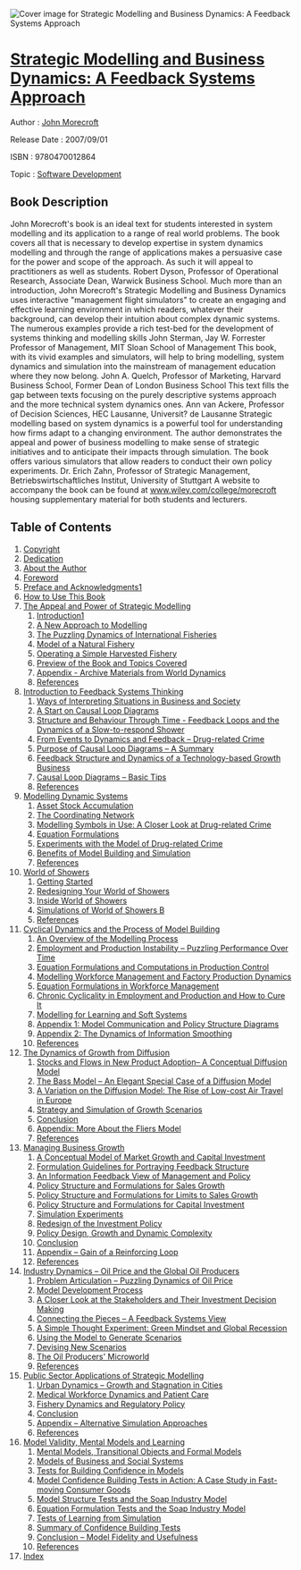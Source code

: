 ![Cover image for Strategic Modelling and Business Dynamics: A Feedback Systems Approach](https://imgdetail.ebookreading.net/cover/cover/software_development/EB9780470012864.jpg)

[Strategic Modelling and Business Dynamics: A Feedback Systems Approach](https://ebookreading.net/view/book/Strategic+Modelling+and+Business+Dynamics%3A+A+Feedback+Systems+Approach-EB9780470012864_1.html "Strategic Modelling and Business Dynamics: A Feedback Systems Approach")
====================================================================================================================

Author : [John Morecroft](https://ebookreading.net/search/author/John+Morecroft)

Release Date : 2007/09/01

ISBN : 9780470012864

Topic : [Software Development](https://ebookreading.net/search/category/software-development)

Book Description
-----------------

John Morecroft's book is an ideal text for students interested in system modelling and its application to a range of real world problems. The book covers all that is necessary to develop expertise in system dynamics modelling and through the range of applications makes a persuasive case for the power and scope of the approach. As such it will appeal to practitioners as well as students.
Robert Dyson, Professor of Operational Research, Associate Dean, Warwick Business School.
Much more than an introduction, John Morecroft's Strategic Modelling and Business Dynamics uses interactive "management flight simulators" to create an engaging and effective learning environment in which readers, whatever their background, can develop their intuition about complex dynamic systems. The numerous examples provide a rich test-bed for the development of systems thinking and modelling skills
John Sterman, Jay W. Forrester Professor of Management, MIT Sloan School of Management
This book, with its vivid examples and simulators, will help to bring modelling, system dynamics and simulation into the mainstream of management education where they now belong.
John A. Quelch, Professor of Marketing, Harvard Business School, Former Dean of London Business School
This text fills the gap between texts focusing on the purely descriptive systems approach and the more technical system dynamics ones.
Ann van Ackere, Professor of Decision Sciences, HEC Lausanne, Universit? de Lausanne
Strategic modelling based on system dynamics is a powerful tool for understanding how firms adapt to a changing environment. The author demonstrates the appeal and power of business modelling to make sense of strategic initiatives and to anticipate their impacts through simulation. The book offers various simulators that allow readers to conduct their own policy experiments.
Dr. Erich Zahn, Professor of Strategic Management, Betriebswirtschaftliches Institut, University of Stuttgart
A website to accompany the book can be found at www.wiley.com/college/morecroft housing supplementary material for both students and lecturers.
              
Table of Contents
-----------------

1. [Copyright](https://ebookreading.net/view/book/Strategic+Modelling+and+Business+Dynamics%3A+A+Feedback+Systems+Approach-EB9780470012864_1.html)
1. [Dedication](https://ebookreading.net/view/book/Strategic+Modelling+and+Business+Dynamics%3A+A+Feedback+Systems+Approach-EB9780470012864_2.html)
1. [About the Author](https://ebookreading.net/view/book/Strategic+Modelling+and+Business+Dynamics%3A+A+Feedback+Systems+Approach-EB9780470012864_3.html)
1. [Foreword](https://ebookreading.net/view/book/Strategic+Modelling+and+Business+Dynamics%3A+A+Feedback+Systems+Approach-EB9780470012864_4.html)
1. [Preface and Acknowledgments1](https://ebookreading.net/view/book/Strategic+Modelling+and+Business+Dynamics%3A+A+Feedback+Systems+Approach-EB9780470012864_5.html)
1. [How to Use This Book](https://ebookreading.net/view/book/Strategic+Modelling+and+Business+Dynamics%3A+A+Feedback+Systems+Approach-EB9780470012864_6.html)
1. [The Appeal and Power of Strategic Modelling](https://ebookreading.net/view/book/Strategic+Modelling+and+Business+Dynamics%3A+A+Feedback+Systems+Approach-EB9780470012864_7.html)
    1. [Introduction1](https://ebookreading.net/view/book/Strategic+Modelling+and+Business+Dynamics%3A+A+Feedback+Systems+Approach-EB9780470012864_8.html)
    1. [A New Approach to Modelling](https://ebookreading.net/view/book/Strategic+Modelling+and+Business+Dynamics%3A+A+Feedback+Systems+Approach-EB9780470012864_9.html)
    1. [The Puzzling Dynamics of International Fisheries](https://ebookreading.net/view/book/Strategic+Modelling+and+Business+Dynamics%3A+A+Feedback+Systems+Approach-EB9780470012864_10.html)
    1. [Model of a Natural Fishery](https://ebookreading.net/view/book/Strategic+Modelling+and+Business+Dynamics%3A+A+Feedback+Systems+Approach-EB9780470012864_11.html)
    1. [Operating a Simple Harvested Fishery](https://ebookreading.net/view/book/Strategic+Modelling+and+Business+Dynamics%3A+A+Feedback+Systems+Approach-EB9780470012864_12.html)
    1. [Preview of the Book and Topics Covered](https://ebookreading.net/view/book/Strategic+Modelling+and+Business+Dynamics%3A+A+Feedback+Systems+Approach-EB9780470012864_13.html)
    1. [Appendix - Archive Materials from World Dynamics](https://ebookreading.net/view/book/Strategic+Modelling+and+Business+Dynamics%3A+A+Feedback+Systems+Approach-EB9780470012864_14.html)
    1. [References](https://ebookreading.net/view/book/Strategic+Modelling+and+Business+Dynamics%3A+A+Feedback+Systems+Approach-EB9780470012864_15.html)
1. [Introduction to Feedback Systems Thinking](https://ebookreading.net/view/book/Strategic+Modelling+and+Business+Dynamics%3A+A+Feedback+Systems+Approach-EB9780470012864_16.html)
    1. [Ways of Interpreting Situations in Business and Society](https://ebookreading.net/view/book/Strategic+Modelling+and+Business+Dynamics%3A+A+Feedback+Systems+Approach-EB9780470012864_17.html)
    1. [A Start on Causal Loop Diagrams](https://ebookreading.net/view/book/Strategic+Modelling+and+Business+Dynamics%3A+A+Feedback+Systems+Approach-EB9780470012864_18.html)
    1. [Structure and Behaviour Through Time - Feedback Loops and the Dynamics of a Slow-to-respond Shower](https://ebookreading.net/view/book/Strategic+Modelling+and+Business+Dynamics%3A+A+Feedback+Systems+Approach-EB9780470012864_19.html)
    1. [From Events to Dynamics and Feedback – Drug-related Crime](https://ebookreading.net/view/book/Strategic+Modelling+and+Business+Dynamics%3A+A+Feedback+Systems+Approach-EB9780470012864_20.html)
    1. [Purpose of Causal Loop Diagrams – A Summary](https://ebookreading.net/view/book/Strategic+Modelling+and+Business+Dynamics%3A+A+Feedback+Systems+Approach-EB9780470012864_21.html)
    1. [Feedback Structure and Dynamics of a Technology-based Growth Business](https://ebookreading.net/view/book/Strategic+Modelling+and+Business+Dynamics%3A+A+Feedback+Systems+Approach-EB9780470012864_22.html)
    1. [Causal Loop Diagrams – Basic Tips](https://ebookreading.net/view/book/Strategic+Modelling+and+Business+Dynamics%3A+A+Feedback+Systems+Approach-EB9780470012864_23.html)
    1. [References](https://ebookreading.net/view/book/Strategic+Modelling+and+Business+Dynamics%3A+A+Feedback+Systems+Approach-EB9780470012864_24.html)
1. [Modelling Dynamic Systems](https://ebookreading.net/view/book/Strategic+Modelling+and+Business+Dynamics%3A+A+Feedback+Systems+Approach-EB9780470012864_25.html)
    1. [Asset Stock Accumulation](https://ebookreading.net/view/book/Strategic+Modelling+and+Business+Dynamics%3A+A+Feedback+Systems+Approach-EB9780470012864_26.html)
    1. [The Coordinating Network](https://ebookreading.net/view/book/Strategic+Modelling+and+Business+Dynamics%3A+A+Feedback+Systems+Approach-EB9780470012864_27.html)
    1. [Modelling Symbols in Use: A Closer Look at Drug-related Crime](https://ebookreading.net/view/book/Strategic+Modelling+and+Business+Dynamics%3A+A+Feedback+Systems+Approach-EB9780470012864_28.html)
    1. [Equation Formulations](https://ebookreading.net/view/book/Strategic+Modelling+and+Business+Dynamics%3A+A+Feedback+Systems+Approach-EB9780470012864_29.html)
    1. [Experiments with the Model of Drug-related Crime](https://ebookreading.net/view/book/Strategic+Modelling+and+Business+Dynamics%3A+A+Feedback+Systems+Approach-EB9780470012864_30.html)
    1. [Benefits of Model Building and Simulation](https://ebookreading.net/view/book/Strategic+Modelling+and+Business+Dynamics%3A+A+Feedback+Systems+Approach-EB9780470012864_31.html)
    1. [References](https://ebookreading.net/view/book/Strategic+Modelling+and+Business+Dynamics%3A+A+Feedback+Systems+Approach-EB9780470012864_32.html)
1. [World of Showers](https://ebookreading.net/view/book/Strategic+Modelling+and+Business+Dynamics%3A+A+Feedback+Systems+Approach-EB9780470012864_33.html)
    1. [Getting Started](https://ebookreading.net/view/book/Strategic+Modelling+and+Business+Dynamics%3A+A+Feedback+Systems+Approach-EB9780470012864_34.html)
    1. [Redesigning Your World of Showers](https://ebookreading.net/view/book/Strategic+Modelling+and+Business+Dynamics%3A+A+Feedback+Systems+Approach-EB9780470012864_35.html)
    1. [Inside World of Showers](https://ebookreading.net/view/book/Strategic+Modelling+and+Business+Dynamics%3A+A+Feedback+Systems+Approach-EB9780470012864_36.html)
    1. [Simulations of World of Showers B](https://ebookreading.net/view/book/Strategic+Modelling+and+Business+Dynamics%3A+A+Feedback+Systems+Approach-EB9780470012864_37.html)
    1. [References](https://ebookreading.net/view/book/Strategic+Modelling+and+Business+Dynamics%3A+A+Feedback+Systems+Approach-EB9780470012864_38.html)
1. [Cyclical Dynamics and the Process of Model Building](https://ebookreading.net/view/book/Strategic+Modelling+and+Business+Dynamics%3A+A+Feedback+Systems+Approach-EB9780470012864_39.html)
    1. [An Overview of the Modelling Process](https://ebookreading.net/view/book/Strategic+Modelling+and+Business+Dynamics%3A+A+Feedback+Systems+Approach-EB9780470012864_40.html)
    1. [Employment and Production Instability – Puzzling Performance Over Time](https://ebookreading.net/view/book/Strategic+Modelling+and+Business+Dynamics%3A+A+Feedback+Systems+Approach-EB9780470012864_41.html)
    1. [Equation Formulations and Computations in Production Control](https://ebookreading.net/view/book/Strategic+Modelling+and+Business+Dynamics%3A+A+Feedback+Systems+Approach-EB9780470012864_42.html)
    1. [Modelling Workforce Management and Factory Production Dynamics](https://ebookreading.net/view/book/Strategic+Modelling+and+Business+Dynamics%3A+A+Feedback+Systems+Approach-EB9780470012864_43.html)
    1. [Equation Formulations in Workforce Management](https://ebookreading.net/view/book/Strategic+Modelling+and+Business+Dynamics%3A+A+Feedback+Systems+Approach-EB9780470012864_44.html)
    1. [Chronic Cyclicality in Employment and Production and How to Cure It](https://ebookreading.net/view/book/Strategic+Modelling+and+Business+Dynamics%3A+A+Feedback+Systems+Approach-EB9780470012864_45.html)
    1. [Modelling for Learning and Soft Systems](https://ebookreading.net/view/book/Strategic+Modelling+and+Business+Dynamics%3A+A+Feedback+Systems+Approach-EB9780470012864_46.html)
    1. [Appendix 1: Model Communication and Policy Structure Diagrams](https://ebookreading.net/view/book/Strategic+Modelling+and+Business+Dynamics%3A+A+Feedback+Systems+Approach-EB9780470012864_47.html)
    1. [Appendix 2: The Dynamics of Information Smoothing](https://ebookreading.net/view/book/Strategic+Modelling+and+Business+Dynamics%3A+A+Feedback+Systems+Approach-EB9780470012864_48.html)
    1. [References](https://ebookreading.net/view/book/Strategic+Modelling+and+Business+Dynamics%3A+A+Feedback+Systems+Approach-EB9780470012864_49.html)
1. [The Dynamics of Growth from Diffusion](https://ebookreading.net/view/book/Strategic+Modelling+and+Business+Dynamics%3A+A+Feedback+Systems+Approach-EB9780470012864_50.html)
    1. [Stocks and Flows in New Product Adoption– A Conceptual Diffusion Model](https://ebookreading.net/view/book/Strategic+Modelling+and+Business+Dynamics%3A+A+Feedback+Systems+Approach-EB9780470012864_51.html)
    1. [The Bass Model – An Elegant Special Case of a Diffusion Model](https://ebookreading.net/view/book/Strategic+Modelling+and+Business+Dynamics%3A+A+Feedback+Systems+Approach-EB9780470012864_52.html)
    1. [A Variation on the Diffusion Model: The Rise of Low-cost Air Travel in Europe](https://ebookreading.net/view/book/Strategic+Modelling+and+Business+Dynamics%3A+A+Feedback+Systems+Approach-EB9780470012864_53.html)
    1. [Strategy and Simulation of Growth Scenarios](https://ebookreading.net/view/book/Strategic+Modelling+and+Business+Dynamics%3A+A+Feedback+Systems+Approach-EB9780470012864_54.html)
    1. [Conclusion](https://ebookreading.net/view/book/Strategic+Modelling+and+Business+Dynamics%3A+A+Feedback+Systems+Approach-EB9780470012864_55.html)
    1. [Appendix: More About the Fliers Model](https://ebookreading.net/view/book/Strategic+Modelling+and+Business+Dynamics%3A+A+Feedback+Systems+Approach-EB9780470012864_56.html)
    1. [References](https://ebookreading.net/view/book/Strategic+Modelling+and+Business+Dynamics%3A+A+Feedback+Systems+Approach-EB9780470012864_57.html)
1. [Managing Business Growth](https://ebookreading.net/view/book/Strategic+Modelling+and+Business+Dynamics%3A+A+Feedback+Systems+Approach-EB9780470012864_58.html)
    1. [A Conceptual Model of Market Growth and Capital Investment](https://ebookreading.net/view/book/Strategic+Modelling+and+Business+Dynamics%3A+A+Feedback+Systems+Approach-EB9780470012864_59.html)
    1. [Formulation Guidelines for Portraying Feedback Structure](https://ebookreading.net/view/book/Strategic+Modelling+and+Business+Dynamics%3A+A+Feedback+Systems+Approach-EB9780470012864_60.html)
    1. [An Information Feedback View of Management and Policy](https://ebookreading.net/view/book/Strategic+Modelling+and+Business+Dynamics%3A+A+Feedback+Systems+Approach-EB9780470012864_61.html)
    1. [Policy Structure and Formulations for Sales Growth](https://ebookreading.net/view/book/Strategic+Modelling+and+Business+Dynamics%3A+A+Feedback+Systems+Approach-EB9780470012864_62.html)
    1. [Policy Structure and Formulations for Limits to Sales Growth](https://ebookreading.net/view/book/Strategic+Modelling+and+Business+Dynamics%3A+A+Feedback+Systems+Approach-EB9780470012864_63.html)
    1. [Policy Structure and Formulations for Capital Investment](https://ebookreading.net/view/book/Strategic+Modelling+and+Business+Dynamics%3A+A+Feedback+Systems+Approach-EB9780470012864_64.html)
    1. [Simulation Experiments](https://ebookreading.net/view/book/Strategic+Modelling+and+Business+Dynamics%3A+A+Feedback+Systems+Approach-EB9780470012864_65.html)
    1. [Redesign of the Investment Policy](https://ebookreading.net/view/book/Strategic+Modelling+and+Business+Dynamics%3A+A+Feedback+Systems+Approach-EB9780470012864_66.html)
    1. [Policy Design, Growth and Dynamic Complexity](https://ebookreading.net/view/book/Strategic+Modelling+and+Business+Dynamics%3A+A+Feedback+Systems+Approach-EB9780470012864_67.html)
    1. [Conclusion](https://ebookreading.net/view/book/Strategic+Modelling+and+Business+Dynamics%3A+A+Feedback+Systems+Approach-EB9780470012864_68.html)
    1. [Appendix – Gain of a Reinforcing Loop](https://ebookreading.net/view/book/Strategic+Modelling+and+Business+Dynamics%3A+A+Feedback+Systems+Approach-EB9780470012864_69.html)
    1. [References](https://ebookreading.net/view/book/Strategic+Modelling+and+Business+Dynamics%3A+A+Feedback+Systems+Approach-EB9780470012864_70.html)
1. [Industry Dynamics – Oil Price and the Global Oil Producers](https://ebookreading.net/view/book/Strategic+Modelling+and+Business+Dynamics%3A+A+Feedback+Systems+Approach-EB9780470012864_71.html)
    1. [Problem Articulation – Puzzling Dynamics of Oil Price](https://ebookreading.net/view/book/Strategic+Modelling+and+Business+Dynamics%3A+A+Feedback+Systems+Approach-EB9780470012864_72.html)
    1. [Model Development Process](https://ebookreading.net/view/book/Strategic+Modelling+and+Business+Dynamics%3A+A+Feedback+Systems+Approach-EB9780470012864_73.html)
    1. [A Closer Look at the Stakeholders and Their Investment Decision Making](https://ebookreading.net/view/book/Strategic+Modelling+and+Business+Dynamics%3A+A+Feedback+Systems+Approach-EB9780470012864_74.html)
    1. [Connecting the Pieces – A Feedback Systems View](https://ebookreading.net/view/book/Strategic+Modelling+and+Business+Dynamics%3A+A+Feedback+Systems+Approach-EB9780470012864_75.html)
    1. [A Simple Thought Experiment: Green Mindset and Global Recession](https://ebookreading.net/view/book/Strategic+Modelling+and+Business+Dynamics%3A+A+Feedback+Systems+Approach-EB9780470012864_76.html)
    1. [Using the Model to Generate Scenarios](https://ebookreading.net/view/book/Strategic+Modelling+and+Business+Dynamics%3A+A+Feedback+Systems+Approach-EB9780470012864_77.html)
    1. [Devising New Scenarios](https://ebookreading.net/view/book/Strategic+Modelling+and+Business+Dynamics%3A+A+Feedback+Systems+Approach-EB9780470012864_78.html)
    1. [The Oil Producers&#39; Microworld](https://ebookreading.net/view/book/Strategic+Modelling+and+Business+Dynamics%3A+A+Feedback+Systems+Approach-EB9780470012864_79.html)
    1. [References](https://ebookreading.net/view/book/Strategic+Modelling+and+Business+Dynamics%3A+A+Feedback+Systems+Approach-EB9780470012864_80.html)
1. [Public Sector Applications of Strategic Modelling](https://ebookreading.net/view/book/Strategic+Modelling+and+Business+Dynamics%3A+A+Feedback+Systems+Approach-EB9780470012864_81.html)
    1. [Urban Dynamics – Growth and Stagnation in Cities](https://ebookreading.net/view/book/Strategic+Modelling+and+Business+Dynamics%3A+A+Feedback+Systems+Approach-EB9780470012864_82.html)
    1. [Medical Workforce Dynamics and Patient Care](https://ebookreading.net/view/book/Strategic+Modelling+and+Business+Dynamics%3A+A+Feedback+Systems+Approach-EB9780470012864_83.html)
    1. [Fishery Dynamics and Regulatory Policy](https://ebookreading.net/view/book/Strategic+Modelling+and+Business+Dynamics%3A+A+Feedback+Systems+Approach-EB9780470012864_84.html)
    1. [Conclusion](https://ebookreading.net/view/book/Strategic+Modelling+and+Business+Dynamics%3A+A+Feedback+Systems+Approach-EB9780470012864_85.html)
    1. [Appendix – Alternative Simulation Approaches](https://ebookreading.net/view/book/Strategic+Modelling+and+Business+Dynamics%3A+A+Feedback+Systems+Approach-EB9780470012864_86.html)
    1. [References](https://ebookreading.net/view/book/Strategic+Modelling+and+Business+Dynamics%3A+A+Feedback+Systems+Approach-EB9780470012864_87.html)
1. [Model Validity, Mental Models and Learning](https://ebookreading.net/view/book/Strategic+Modelling+and+Business+Dynamics%3A+A+Feedback+Systems+Approach-EB9780470012864_88.html)
    1. [Mental Models, Transitional Objects and Formal Models](https://ebookreading.net/view/book/Strategic+Modelling+and+Business+Dynamics%3A+A+Feedback+Systems+Approach-EB9780470012864_89.html)
    1. [Models of Business and Social Systems](https://ebookreading.net/view/book/Strategic+Modelling+and+Business+Dynamics%3A+A+Feedback+Systems+Approach-EB9780470012864_90.html)
    1. [Tests for Building Confidence in Models](https://ebookreading.net/view/book/Strategic+Modelling+and+Business+Dynamics%3A+A+Feedback+Systems+Approach-EB9780470012864_91.html)
    1. [Model Confidence Building Tests in Action: A Case Study in Fast-moving Consumer Goods](https://ebookreading.net/view/book/Strategic+Modelling+and+Business+Dynamics%3A+A+Feedback+Systems+Approach-EB9780470012864_92.html)
    1. [Model Structure Tests and the Soap Industry Model](https://ebookreading.net/view/book/Strategic+Modelling+and+Business+Dynamics%3A+A+Feedback+Systems+Approach-EB9780470012864_93.html)
    1. [Equation Formulation Tests and the Soap Industry Model](https://ebookreading.net/view/book/Strategic+Modelling+and+Business+Dynamics%3A+A+Feedback+Systems+Approach-EB9780470012864_94.html)
    1. [Tests of Learning from Simulation](https://ebookreading.net/view/book/Strategic+Modelling+and+Business+Dynamics%3A+A+Feedback+Systems+Approach-EB9780470012864_95.html)
    1. [Summary of Confidence Building Tests](https://ebookreading.net/view/book/Strategic+Modelling+and+Business+Dynamics%3A+A+Feedback+Systems+Approach-EB9780470012864_96.html)
    1. [Conclusion – Model Fidelity and Usefulness](https://ebookreading.net/view/book/Strategic+Modelling+and+Business+Dynamics%3A+A+Feedback+Systems+Approach-EB9780470012864_97.html)
    1. [References](https://ebookreading.net/view/book/Strategic+Modelling+and+Business+Dynamics%3A+A+Feedback+Systems+Approach-EB9780470012864_98.html)
1. [Index](https://ebookreading.net/view/book/Strategic+Modelling+and+Business+Dynamics%3A+A+Feedback+Systems+Approach-EB9780470012864_99.html)
